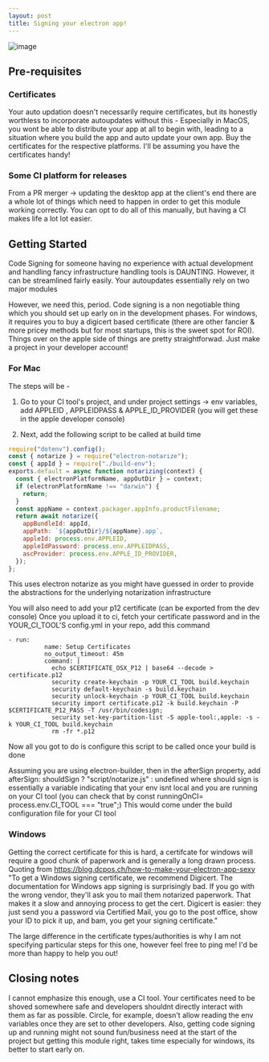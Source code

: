 ```yaml
---
layout: post
title: Signing your electron app!
---
```

![image](https://cdn.rawgit.com/electron/electron/f083380c3838242ae19cd1d8cb42c466b90c183a//docs/images/gatekeeper.png)

## Pre-requisites

### Certificates

Your auto updation doesn't necessarily require certificates, but its honestly worthless to incorporate autoupdates without this - Especially in MacOS, you wont be able to distribute your app at all to begin with, leading to a situation where you build the app and auto update your own app. Buy the certificates for the respective platforms. I'll be assuming you have the certificates handy!

### Some CI platform for releases

From a PR merger -> updating the desktop app at the client's end there are a whole lot of things which need to happen in order to get this module working correctly. You can opt to do all of this manually, but having a CI makes life a lot lot easier.

## Getting Started

Code Signing for someone having no experience with actual development and handling fancy infrastructure handling tools is DAUNTING. However, it can be streamlined fairly easily.
Your autoupdates essentially rely on two major modules

However, we need this, period. Code signing is a non negotiable thing which you should set up early on in the development phases.
For windows, it requires you to buy a digicert based certificate (there are other fancier & more pricey methods but for most startups, this is the sweet spot for ROI). Things over on the apple side of things are pretty straightforwad. Just make a project in your developer account!

### For Mac

The steps will be -

1. Go to your CI tool's project, and under project settings -> env variables, add APPLEID , APPLEIDPASS & APPLE_ID_PROVIDER (you will get these in the apple developer console)

2. Next, add the following script to be called at build time

```javascript
require("dotenv").config();
const { notarize } = require("electron-notarize");
const { appId } = require("./build-env");
exports.default = async function notarizing(context) {
  const { electronPlatformName, appOutDir } = context;
  if (electronPlatformName !== "darwin") {
    return;
  }
  const appName = context.packager.appInfo.productFilename;
  return await notarize({
    appBundleId: appId,
    appPath: `${appOutDir}/${appName}.app`,
    appleId: process.env.APPLEID,
    appleIdPassword: process.env.APPLEIDPASS,
    ascProvider: process.env.APPLE_ID_PROVIDER,
  });
};
```

This uses electron notarize as you might have guessed in order to provide the abstractions for the underlying notarization infrastructure

You will also need to add your p12 certificate (can be exported from the dev console)
Once you upload it to ci, fetch your certificate password and in the YOUR_CI_TOOL'S config.yml in your repo, add this command

```shell
- run:
          name: Setup Certificates
          no_output_timeout: 45m
          command: |
            echo $CERTIFICATE_OSX_P12 | base64 --decode > certificate.p12
            security create-keychain -p YOUR_CI_TOOL build.keychain
            security default-keychain -s build.keychain
            security unlock-keychain -p YOUR_CI_TOOL build.keychain
            security import certificate.p12 -k build.keychain -P $CERTIFICATE_P12_PASS -T /usr/bin/codesign;
            security set-key-partition-list -S apple-tool:,apple: -s -k YOUR_CI_TOOL build.keychain
            rm -fr *.p12
```

Now all you got to do is configure this script to be called once your build is done

Assuming you are using electron-builder, then in the afterSign property, add afterSign: shouldSign ? "script/notarize.js" : undefined  where should sign is essentially a variable indicating that your env isnt local and you are running on your CI tool (you can check that by const runningOnCI= process.env.CI_TOOL === "true";)
This would come under the build configuration file for your CI tool

### Windows

Getting the correct certificate for this is hard, a certifcate for windows will require a good chunk of paperwork and is generally a long drawn process.
Quoting from <https://blog.dcpos.ch/how-to-make-your-electron-app-sexy>
"To get a Windows signing certificate, we recommend Digicert. The documentation for Windows app signing is surprisingly bad. If you go with the wrong vendor, they'll ask you to mail them notarized paperwork. That makes it a slow and annoying process to get the cert. Digicert is easier: they just send you a password via Certified Mail, you go to the post office, show your ID to pick it up, and bam, you get your signing certificate."

The large difference in the certificate types/authorities is why I am not specifying particular steps for this one, however feel free to ping me! I'd be more than happy to help you out!

## Closing notes

I cannot emphasize this enough, use a CI tool. Your certificates need to be shoved somewhere safe and developers shouldnt directly interact with them as far as possible. Circle, for example, doesn't allow reading the env variables once they are set to other developers.
Also, getting code signing up and running might not sound fun/business need at the start of the project but getting this module right, takes time especially for windows, its better to start early on.
